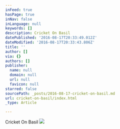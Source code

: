 ```yaml
---
inFeed: true
hasPage: true
inNav: false
inLanguage: null
keywords: []
description: Cricket On Basil
datePublished: '2016-08-17T20:33:49.012Z'
dateModified: '2016-08-17T20:33:43.806Z'
title: ''
author: []
via: {}
authors: []
publisher:
  name: null
  domain: null
  url: null
  favicon: null
starred: false
sourcePath: _posts/2016-08-17-cricket-on-basil.md
url: cricket-on-basil/index.html
_type: Article

---
```

Cricket On Basil
![](https://the-grid-user-content.s3-us-west-2.amazonaws.com/a9ffdff2-1138-4a9d-baa7-f5b00de64378.jpg)
